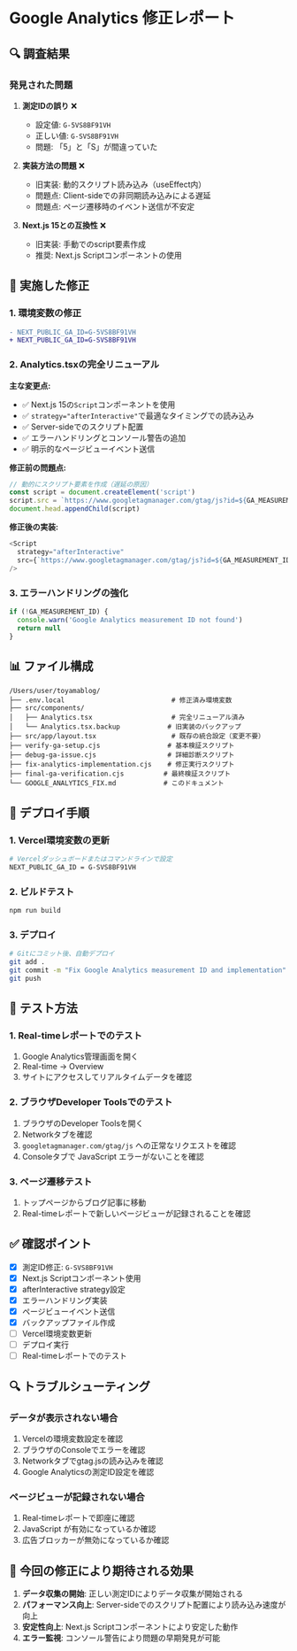 # Google Analytics 修正レポート

## 🔍 調査結果

### 発見された問題

1. **測定IDの誤り** ❌
   - 設定値: `G-5VS8BF91VH`
   - 正しい値: `G-SVS8BF91VH`
   - 問題: 「5」と「S」が間違っていた

2. **実装方法の問題** ❌
   - 旧実装: 動的スクリプト読み込み（useEffect内）
   - 問題点: Client-sideでの非同期読み込みによる遅延
   - 問題点: ページ遷移時のイベント送信が不安定

3. **Next.js 15との互換性** ❌
   - 旧実装: 手動でのscript要素作成
   - 推奨: Next.js Scriptコンポーネントの使用

## 🔧 実施した修正

### 1. 環境変数の修正
```diff
- NEXT_PUBLIC_GA_ID=G-5VS8BF91VH
+ NEXT_PUBLIC_GA_ID=G-SVS8BF91VH
```

### 2. Analytics.tsxの完全リニューアル

**主な変更点:**
- ✅ Next.js 15の`Script`コンポーネントを使用
- ✅ `strategy="afterInteractive"`で最適なタイミングでの読み込み
- ✅ Server-sideでのスクリプト配置
- ✅ エラーハンドリングとコンソール警告の追加
- ✅ 明示的なページビューイベント送信

**修正前の問題点:**
```typescript
// 動的にスクリプト要素を作成（遅延の原因）
const script = document.createElement('script')
script.src = `https://www.googletagmanager.com/gtag/js?id=${GA_MEASUREMENT_ID}`
document.head.appendChild(script)
```

**修正後の実装:**
```typescript
<Script
  strategy="afterInteractive"
  src={`https://www.googletagmanager.com/gtag/js?id=${GA_MEASUREMENT_ID}`}
/>
```

### 3. エラーハンドリングの強化
```typescript
if (!GA_MEASUREMENT_ID) {
  console.warn('Google Analytics measurement ID not found')
  return null
}
```

## 📊 ファイル構成

```
/Users/user/toyamablog/
├── .env.local                           # 修正済み環境変数
├── src/components/
│   ├── Analytics.tsx                    # 完全リニューアル済み
│   └── Analytics.tsx.backup            # 旧実装のバックアップ
├── src/app/layout.tsx                   # 既存の統合設定（変更不要）
├── verify-ga-setup.cjs                 # 基本検証スクリプト
├── debug-ga-issue.cjs                  # 詳細診断スクリプト
├── fix-analytics-implementation.cjs    # 修正実行スクリプト
├── final-ga-verification.cjs          # 最終検証スクリプト
└── GOOGLE_ANALYTICS_FIX.md            # このドキュメント
```

## 🚀 デプロイ手順

### 1. Vercel環境変数の更新
```bash
# Vercelダッシュボードまたはコマンドラインで設定
NEXT_PUBLIC_GA_ID = G-SVS8BF91VH
```

### 2. ビルドテスト
```bash
npm run build
```

### 3. デプロイ
```bash
# Gitにコミット後、自動デプロイ
git add .
git commit -m "Fix Google Analytics measurement ID and implementation"
git push
```

## 🧪 テスト方法

### 1. Real-timeレポートでのテスト
1. Google Analytics管理画面を開く
2. Real-time → Overview
3. サイトにアクセスしてリアルタイムデータを確認

### 2. ブラウザDeveloper Toolsでのテスト
1. ブラウザのDeveloper Toolsを開く
2. Networkタブを確認
3. `googletagmanager.com/gtag/js` への正常なリクエストを確認
4. Consoleタブで JavaScript エラーがないことを確認

### 3. ページ遷移テスト
1. トップページからブログ記事に移動
2. Real-timeレポートで新しいページビューが記録されることを確認

## ✅ 確認ポイント

- [x] 測定ID修正: `G-SVS8BF91VH`
- [x] Next.js Scriptコンポーネント使用
- [x] afterInteractive strategy設定
- [x] エラーハンドリング実装
- [x] ページビューイベント送信
- [x] バックアップファイル作成
- [ ] Vercel環境変数更新
- [ ] デプロイ実行
- [ ] Real-timeレポートでのテスト

## 🔍 トラブルシューティング

### データが表示されない場合
1. Vercelの環境変数設定を確認
2. ブラウザのConsoleでエラーを確認
3. Networkタブでgtag.jsの読み込みを確認
4. Google Analyticsの測定ID設定を確認

### ページビューが記録されない場合
1. Real-timeレポートで即座に確認
2. JavaScript が有効になっているか確認
3. 広告ブロッカーが無効になっているか確認

## 📝 今回の修正により期待される効果

1. **データ収集の開始**: 正しい測定IDによりデータ収集が開始される
2. **パフォーマンス向上**: Server-sideでのスクリプト配置により読み込み速度が向上
3. **安定性向上**: Next.js Scriptコンポーネントにより安定した動作
4. **エラー監視**: コンソール警告により問題の早期発見が可能